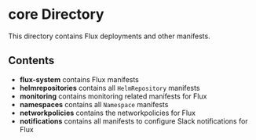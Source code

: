 # core Directory

This directory contains Flux deployments and other manifests.

## Contents

- **flux-system** contains Flux manifests
- **helmrepositories** contains all `HelmRepository` manifests
- **monitoring** contains monitoring related manifests for Flux
- **namespaces** contains all `Namespace` manifests
- **networkpolicies** contains the networkpolicies for Flux
- **notifications** contains all manifests to configure Slack notifications for Flux
